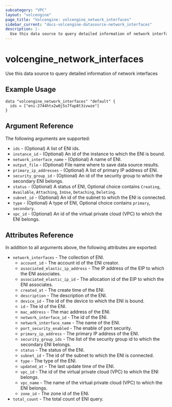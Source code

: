 ```yaml
---
subcategory: "VPC"
layout: "volcengine"
page_title: "Volcengine: volcengine_network_interfaces"
sidebar_current: "docs-volcengine-datasource-network_interfaces"
description: |-
  Use this data source to query detailed information of network interfaces
---
```

# volcengine_network_interfaces
Use this data source to query detailed information of network interfaces
## Example Usage
```hcl
data "volcengine_network_interfaces" "default" {
  ids = ["eni-2744htx2w0j5s7fap8t3ivwze"]
}
```
## Argument Reference
The following arguments are supported:
* `ids` - (Optional) A list of ENI ids.
* `instance_id` - (Optional) An id of the instance to which the ENI is bound.
* `network_interface_name` - (Optional) A name of ENI.
* `output_file` - (Optional) File name where to save data source results.
* `primary_ip_addresses` - (Optional) A list of primary IP address of ENI.
* `security_group_id` - (Optional) An id of the security group to which the secondary ENI belongs.
* `status` - (Optional) A status of ENI, Optional choice contains `Creating`, `Available`, `Attaching`, `InUse`, `Detaching`, `Deleting`.
* `subnet_id` - (Optional) An id of the subnet to which the ENI is connected.
* `type` - (Optional) A type of ENI, Optional choice contains `primary`, `secondary`.
* `vpc_id` - (Optional) An id of the virtual private cloud (VPC) to which the ENI belongs.

## Attributes Reference
In addition to all arguments above, the following attributes are exported:
* `network_interfaces` - The collection of ENI.
    * `account_id` - The account id of the ENI creator.
    * `associated_elastic_ip_address` - The IP address of the EIP to which the ENI associates.
    * `associated_elastic_ip_id` - The allocation id of the EIP to which the ENI associates.
    * `created_at` - The create time of the ENI.
    * `description` - The description of the ENI.
    * `device_id` - The id of the device to which the ENI is bound.
    * `id` - The id of the ENI.
    * `mac_address` - The mac address of the ENI.
    * `network_interface_id` - The id of the ENI.
    * `network_interface_name` - The name of the ENI.
    * `port_security_enabled` - The enable of port security.
    * `primary_ip_address` - The primary IP address of the ENI.
    * `security_group_ids` - The list of the security group id to which the secondary ENI belongs.
    * `status` - The status of the ENI.
    * `subnet_id` - The id of the subnet to which the ENI is connected.
    * `type` - The type of the ENI.
    * `updated_at` - The last update time of the ENI.
    * `vpc_id` - The id of the virtual private cloud (VPC) to which the ENI belongs.
    * `vpc_name` - The name of the virtual private cloud (VPC) to which the ENI belongs.
    * `zone_id` - The zone id of the ENI.
* `total_count` - The total count of ENI query.


